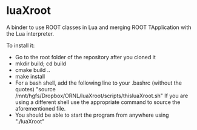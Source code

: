 # luaXroot
A binder to use ROOT classes in Lua and merging ROOT TApplication with the Lua interpreter.

To install it:

- Go to the root folder of the repository after you cloned it
- mkdir build; cd build
- cmake build ..
- make install
- For a bash shell, add the following line to your .bashrc (without the quotes)
  "source /mnt/hgfs/Dropbox/ORNL/luaXroot/scripts/thisluaXroot.sh"
  If you are using a different shell use the appropriate command to source the aforementioned file.
- You should be able to start the program from anywhere using "./luaXroot"
